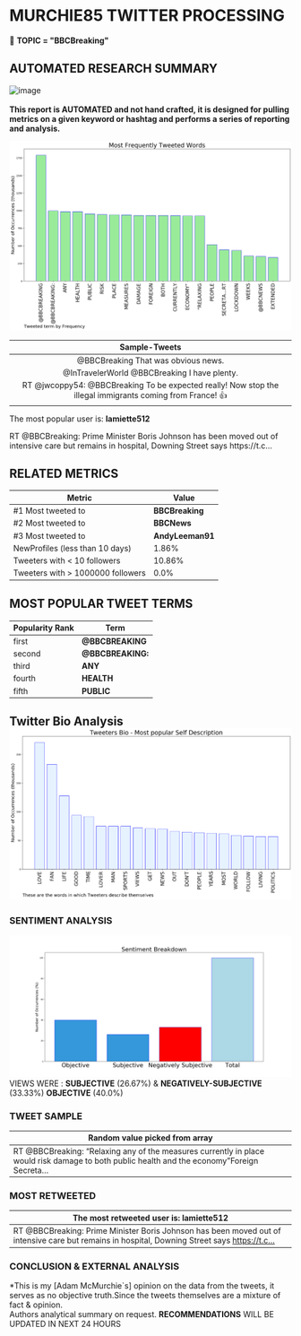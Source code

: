 # MURCHIE85 TWITTER PROCESSING 
&#x1F34E; **TOPIC = "BBCBreaking"**

## AUTOMATED RESEARCH SUMMARY

![image](https://marketingplatform.google.com/about/static/images/gmp/analytics-smb-benefit.jpg)
<br></br>
<b> This report is AUTOMATED and not hand crafted, it is designed for pulling metrics on a given keyword or hashtag and performs a series of reporting and analysis.</b>



![image](TWEETS.png)



|                **Sample-Tweets**        |
| :-------------: |
| @BBCBreaking That was obvious news. |
| @InTravelerWorld @BBCBreaking I have plenty. |
| RT @jwcoppy54: @BBCBreaking To be expected really! Now stop the illegal immigrants coming from France! 👍 |

The most popular user is: **lamiette512**
<div class="alert alert-block alert-danger"> RT @BBCBreaking: Prime Minister Boris Johnson has been moved out of intensive care but remains in hospital, Downing Street says https://t.c…</div>

## RELATED METRICS<br>
| Metric | Value |
| ------------- | ------------- |
| #1 Most tweeted to  | **BBCBreaking** |
| #2 Most tweeted to  | **BBCNews** |
| #3 Most tweeted to  | **AndyLeeman91** |
| NewProfiles (less than 10 days) | 1.86%  |
| Tweeters with < 10 followers  | 10.86%|
| Tweeters with > 1000000 followers  | 0.0%  |



## MOST POPULAR TWEET TERMS 


| Popularity Rank  | Term |
| ------------- | ------------- |
| first  | **@BBCBREAKING**  |
| second  | **@BBCBREAKING:**  |
| third  | **ANY** |
| fourth  | **HEALTH**  |
| fifth  | **PUBLIC**  |


## Twitter Bio Analysis![image](BIO.png)
### SENTIMENT ANALYSIS
![image](sentiment.png)
VIEWS WERE : **SUBJECTIVE**  (26.67%) & **NEGATIVELY-SUBJECTIVE** (33.33%) **OBJECTIVE** (40.0%)

### TWEET SAMPLE 
| Random value picked from array |
| ------------- |
|RT @BBCBreaking: “Relaxing any of the measures currently in place would risk damage to both public health and the economy”Foreign Secreta… |

### MOST RETWEETED 

| The most retweeted user is: **lamiette512**  |
| ------------- |
| RT @BBCBreaking: Prime Minister Boris Johnson has been moved out of intensive care but remains in hospital, Downing Street says https://t.c… |

### CONCLUSION & EXTERNAL ANALYSIS

*This is my [Adam McMurchie`s] opinion on the data from the tweets, it serves as no objective truth.Since the tweets themselves are a mixture of fact & opinion.<br>
Authors analytical summary on request.
**RECOMMENDATIONS** WILL BE UPDATED IN NEXT  24 HOURS <br>